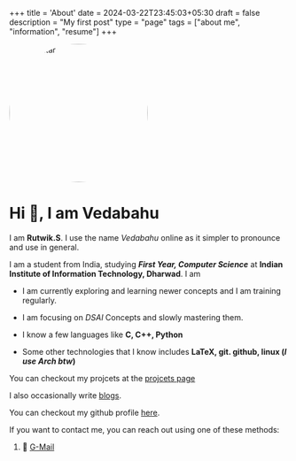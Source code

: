+++
title = 'About'
date = 2024-03-22T23:45:03+05:30
draft = false
description = "My first post"
type = "page"
tags = ["about me", "information", "resume"]
+++

<!-- ![Avatar](/avatar.jpeg) -->
<img src="/avatar.jpeg" alt="My avatar" style="width: 250px; height: 250px;border-radius: 5000px;"></img>


# Hi :wave:, I am Vedabahu

I am **Rutwik.S**. I use the name *Vedabahu* online as it simpler to pronounce and use in general.

I am a student from India, studying ***First Year, Computer Science*** at **Indian Institute of Information Technology, Dharwad**. I am 

- I am currently exploring and learning newer concepts and I am training regularly.

- I am focusing on *DSAI* Concepts and slowly mastering them.

- I know a few languages like **C, C++, Python**

- Some other technologies that I know includes **LaTeX, git. github, linux (*I use Arch btw*)**

You can checkout my projcets at the [projcets page](/projects)

I also occasionally write [blogs](/posts).

You can checkout my github profile [here](https://github.com/Vedabahu).

If you want to contact me, you can reach out using one of these methods:

1. :envelope_with_arrow: [G-Mail](mailto:rutwiks123@gmail.com)
